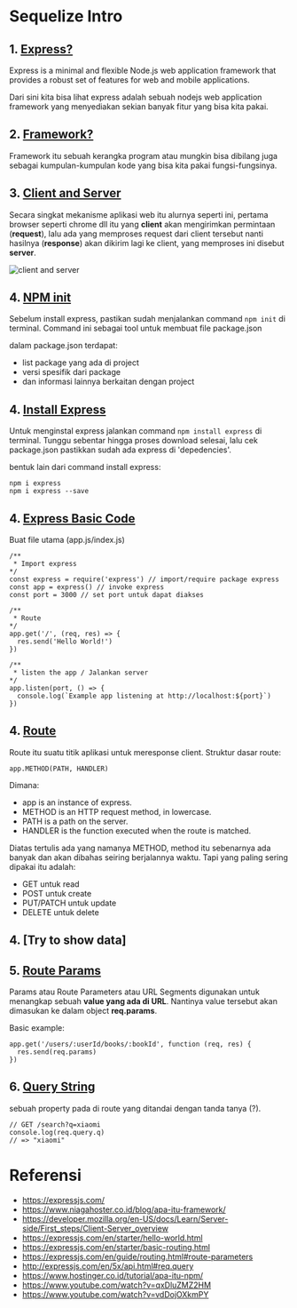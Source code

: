 # Sequelize Intro

## 1. [Express?](https://expressjs.com/)

Express is a minimal and flexible Node.js web application framework that provides a robust set of features for web and mobile applications.

Dari sini kita bisa lihat express adalah sebuah nodejs web application framework yang menyediakan sekian banyak fitur yang bisa kita pakai.

## 2. [Framework?](https://www.niagahoster.co.id/blog/apa-itu-framework/)

Framework itu sebuah kerangka program atau mungkin bisa dibilang juga sebagai kumpulan-kumpulan kode yang bisa kita pakai fungsi-fungsinya.

## 3. [Client and Server](https://developer.mozilla.org/en-US/docs/Learn/Server-side/First_steps/Client-Server_overview)

Secara singkat mekanisme aplikasi web itu alurnya seperti ini, pertama browser seperti chrome dll itu yang **client** akan mengirimkan permintaan (**request**), lalu ada yang memproses request dari client tersebut nanti hasilnya (**response**) akan dikirim lagi ke client, yang memproses ini disebut **server**.

![client and server](https://raw.githubusercontent.com/teddyKoerniadi/my-note/master/images/client-server.png)

## 4. [NPM init](https://docs.npmjs.com/creating-a-package-json-file)

Sebelum install express, pastikan sudah menjalankan command `npm init` di terminal. Command ini sebagai tool untuk membuat file package.json 

dalam package.json terdapat:

- list package yang ada di project
- versi spesifik dari package
- dan informasi lainnya berkaitan dengan project

## 4. [Install Express](https://expressjs.com/en/starter/installing.html)

Untuk menginstal express jalankan command `npm install express` di terminal. Tunggu sebentar hingga proses download selesai, lalu cek package.json pastikkan sudah ada express di 'depedencies'.

bentuk lain dari command install express:

```
npm i express
npm i express --save
```


## 4. [Express Basic Code](https://expressjs.com/en/starter/hello-world.html)

Buat file utama (app.js/index.js) 

```
/**
 * Import express
*/
const express = require('express') // import/require package express
const app = express() // invoke express
const port = 3000 // set port untuk dapat diakses 

/**
 * Route
*/
app.get('/', (req, res) => {
  res.send('Hello World!')
})

/**
 * listen the app / Jalankan server
*/
app.listen(port, () => {
  console.log(`Example app listening at http://localhost:${port}`)
})
```


## 4. [Route](https://expressjs.com/en/starter/basic-routing.html)

Route itu suatu titik aplikasi untuk meresponse client.
Struktur dasar route: 

```
app.METHOD(PATH, HANDLER)
``` 

Dimana:

- app is an instance of express.
- METHOD is an HTTP request method, in lowercase.
- PATH is a path on the server.
- HANDLER is the function executed when the route is matched.

Diatas tertulis ada yang namanya METHOD, method itu sebenarnya ada banyak dan akan dibahas seiring berjalannya waktu. Tapi yang paling sering dipakai itu adalah:

- GET untuk read
- POST untuk create 
- PUT/PATCH untuk update
- DELETE untuk delete

## 4. [Try to show data]


## 5. [Route Params](https://expressjs.com/en/guide/routing.html#route-parameters)

Params atau Route Parameters atau URL Segments digunakan untuk menangkap sebuah **value yang ada di URL**. Nantinya value tersebut akan dimasukan ke dalam object **req.params**.

Basic example:
```
app.get('/users/:userId/books/:bookId', function (req, res) {
  res.send(req.params)
})
```

## 6. [Query String](http://expressjs.com/en/5x/api.html#req.query)

sebuah property pada di route yang ditandai dengan tanda tanya (?).

```
// GET /search?q=xiaomi
console.log(req.query.q)
// => "xiaomi"
```

# Referensi 
- https://expressjs.com/
- https://www.niagahoster.co.id/blog/apa-itu-framework/
- https://developer.mozilla.org/en-US/docs/Learn/Server-side/First_steps/Client-Server_overview
- https://expressjs.com/en/starter/hello-world.html
- https://expressjs.com/en/starter/basic-routing.html
- https://expressjs.com/en/guide/routing.html#route-parameters
- http://expressjs.com/en/5x/api.html#req.query
- https://www.hostinger.co.id/tutorial/apa-itu-npm/
- https://www.youtube.com/watch?v=qxDluZMZ2HM
- https://www.youtube.com/watch?v=vdDojOXkmPY